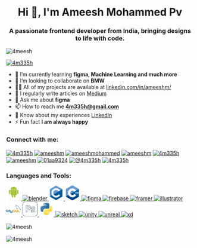 <h1 align="center">Hi 👋, I'm Ameesh Mohammed Pv</h1>
<h3 align="center">A passionate frontend developer from India, bringing designs to life with code.</h3>

<p align="left"> <img src="https://komarev.com/ghpvc/?username=4meesh&label=Profile%20views&color=0e75b6&style=flat" alt="4meesh" /> </p>

<p align="left"> <a href="https://twitter.com/4m335h" target="blank"><img src="https://img.shields.io/twitter/follow/4m335h?logo=twitter&style=for-the-badge" alt="4m335h" /></a> </p>

- 🌱 I’m currently learning **figma, Machine Learning and much more**
- 👯 I’m looking to collaborate on **BMW**
- 👨‍💻 All of my projects are available at [linkedin.com/in/ameeshm/](https://linkedin.com/in/ameeshm/)
- 📝 I regularly write articles on [Medium](https://medium.com/@4m335h/my-creative-process-from-inspiration-to-finished-piece-f52ce29a59c3)
- 💬 Ask me about **figma**
- 📫 How to reach me **4m335h@gmail.com**
- 📄 Know about my experiences [LinkedIn](https://linkedin.com/in/ameeshm/)
- ⚡ Fun fact **I am always happy**

<h3 align="left">Connect with me:</h3>
<p align="left">
  <a href="https://twitter.com/4m335h" target="blank"><img align="center" src="https://raw.githubusercontent.com/rahuldkjain/github-profile-readme-generator/master/src/images/icons/Social/twitter.svg" alt="4m335h" height="30" width="40" /></a>
  <a href="https://linkedin.com/in/ameeshm" target="blank"><img align="center" src="https://raw.githubusercontent.com/rahuldkjain/github-profile-readme-generator/master/src/images/icons/Social/linked-in-alt.svg" alt="ameeshm" height="30" width="40" /></a>
  <a href="https://kaggle.com/ameeshmohammed" target="blank"><img align="center" src="https://raw.githubusercontent.com/rahuldkjain/github-profile-readme-generator/master/src/images/icons/Social/kaggle.svg" alt="ameeshmohammed" height="30" width="40" /></a>
  <a href="https://fb.com/ameeshm" target="blank"><img align="center" src="https://raw.githubusercontent.com/rahuldkjain/github-profile-readme-generator/master/src/images/icons/Social/facebook.svg" alt="ameeshm" height="30" width="40" /></a>
  <a href="https://instagram.com/4m335h" target="blank"><img align="center" src="https://raw.githubusercontent.com/rahuldkjain/github-profile-readme-generator/master/src/images/icons/Social/instagram.svg" alt="4m335h" height="30" width="40" /></a>
  <a href="https://dribbble.com/ameeshm" target="blank"><img align="center" src="https://raw.githubusercontent.com/rahuldkjain/github-profile-readme-generator/master/src/images/icons/Social/dribbble.svg" alt="ameeshm" height="30" width="40" /></a>
  <a href="https://www.behance.net/01aa9324" target="blank"><img align="center" src="https://raw.githubusercontent.com/rahuldkjain/github-profile-readme-generator/master/src/images/icons/Social/behance.svg" alt="01aa9324" height="30" width="40" /></a>
  <a href="https://medium.com/@4m335h" target="blank"><img align="center" src="https://raw.githubusercontent.com/rahuldkjain/github-profile-readme-generator/master/src/images/icons/Social/medium.svg" alt="@4m335h" height="30" width="40" /></a>
  <a href="https://www.youtube.com/c/4m335h" target="blank"><img align="center" src="https://raw.githubusercontent.com/rahuldkjain/github-profile-readme-generator/master/src/images/icons/Social/youtube.svg" alt="4m335h" height="30" width="40" /></a>
</p>

<h3 align="left">Languages and Tools:</h3>
<p align="left">
  <a href="https://developer.android.com" target="_blank" rel="noreferrer"> <img src="https://raw.githubusercontent.com/devicons/devicon/master/icons/android/android-original-wordmark.svg" alt="android" width="40" height="40"/> </a>
  <a href="https://www.blender.org/" target="_blank" rel="noreferrer"> <img src="https://download.blender.org/branding/community/blender_community_badge_white.svg" alt="blender" width="40" height="40"/> </a>
  <a href="https://www.cprogramming.com/" target="_blank" rel="noreferrer"> <img src="https://raw.githubusercontent.com/devicons/devicon/master/icons/c/c-original.svg" alt="c" width="40" height="40"/> </a>
  <a href="https://www.w3schools.com/cpp/" target="_blank" rel="noreferrer"> <img src="https://raw.githubusercontent.com/devicons/devicon/master/icons/cplusplus/cplusplus-original.svg" alt="cplusplus" width="40" height="40"/> </a>
  <a href="https://www.figma.com/" target="_blank" rel="noreferrer"> <img src="https://www.vectorlogo.zone/logos/figma/figma-icon.svg" alt="figma" width="40" height="40"/> </a>
  <a href="https://firebase.google.com/" target="_blank" rel="noreferrer"> <img src="https://www.vectorlogo.zone/logos/firebase/firebase-icon.svg" alt="firebase" width="40" height="40"/> </a>
  <a href="https://www.framer.com/" target="_blank" rel="noreferrer"> <img src="https://www.vectorlogo.zone/logos/framer/framer-icon.svg" alt="framer" width="40" height="40"/> </a>
  <a href="https://www.adobe.com/in/products/illustrator.html" target="_blank" rel="noreferrer"> <img src="https://www.vectorlogo.zone/logos/adobe_illustrator/adobe_illustrator-icon.svg" alt="illustrator" width="40" height="40"/> </a>
  <a href="https://www.mysql.com/" target="_blank" rel="noreferrer"> <img src="https://raw.githubusercontent.com/devicons/devicon/master/icons/mysql/mysql-original-wordmark.svg" alt="mysql" width="40" height="40"/> </a>
  <a href="https://www.photoshop.com/en" target="_blank" rel="noreferrer"> <img src="https://raw.githubusercontent.com/devicons/devicon/master/icons/photoshop/photoshop-line.svg" alt="photoshop" width="40" height="40"/> </a>
  <a href="https://www.python.org" target="_blank" rel="noreferrer"> <img src="https://raw.githubusercontent.com/devicons/devicon/master/icons/python/python-original.svg" alt="python" width="40" height="40"/> </a>
  <a href="https://www.sketch.com/" target="_blank" rel="noreferrer"> <img src="https://www.vectorlogo.zone/logos/sketchapp/sketchapp-icon.svg" alt="sketch" width="40" height="40"/> </a>
  <a href="https://unity.com/" target="_blank" rel="noreferrer"> <img src="https://www.vectorlogo.zone/logos/unity3d/unity3d-icon.svg" alt="unity" width="40" height="40"/> </a>
  <a href="https://unrealengine.com/" target="_blank" rel="noreferrer"> <img src="https://raw.githubusercontent.com/kenangundogan/fontisto/036b7eca71aab1bef8e6a0518f7329f13ed62f6b/icons/svg/brand/unreal-engine.svg" alt="unreal" width="40" height="40"/> </a>
  <a href="https://www.adobe.com/products/xd.html" target="_blank" rel="noreferrer"> <img src="https://cdn.worldvectorlogo.com/logos/adobe-xd.svg" alt="xd" width="40" height="40"/> </a>
</p>

<p><img align="center" src="https://github-readme-stats.vercel.app/api/top-langs?username=4meesh&show_icons=true&locale=en&layout=compact" alt="4meesh" /></p>

<p><img align="center" src="https://github-readme-streak-stats.herokuapp.com/?user=4meesh&" alt="4meesh" /></p>

